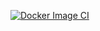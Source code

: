 [![Docker Image CI](https://github.com/Jonstep101010/c-dev/actions/workflows/docker-image.yml/badge.svg?branch=minishell)](https://github.com/Jonstep101010/c-dev/actions/workflows/docker-image.yml)
